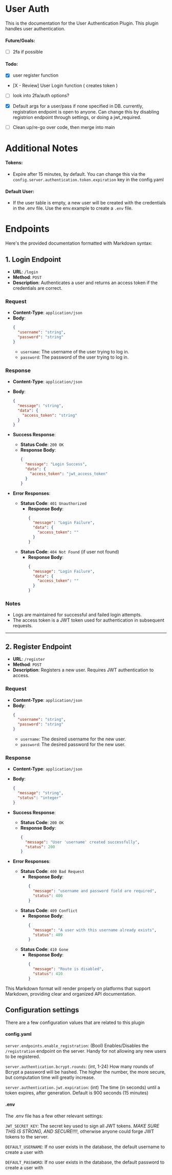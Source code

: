 # User Auth

This is the documentation for the User Authentication Plugin. This plugin handles user authentication.

#### Future/Goals:
- [ ] 2fa if possible


#### Todo:
- [X] user register function
- [X - Review] User Login function ( creates token )
- [ ] look into 2fa/auth options?

- [X] Default args for a user/pass if none specified in DB. 
    currently, registration endpoint is open to anyone. Can change this by disabling registrion endpoint through settings, or doing a jwt_required. 

- [ ] Clean up/re-go over code, then merge into main

# Additional Notes
#### Tokens:
- Expire after 15 minutes, by default. You can change this via the `config.server.authentication.token.expiration` key in the config.yaml


#### Default User:
- If the user table is empty, a new user will be created with the credentials in the .env file. Use the env.example to create a `.env` file.

# Endpoints

Here's the provided documentation formatted with Markdown syntax:

## 1. Login Endpoint

- **URL**: `/login`
- **Method**: `POST`
- **Description**: Authenticates a user and returns an access token if the credentials are correct.

### Request

- **Content-Type**: `application/json`
- **Body**:
  ```json
  {
    "username": "string",
    "password": "string"
  }
  ```
  - `username`: The username of the user trying to log in.
  - `password`: The password of the user trying to log in.

### Response

- **Content-Type**: `application/json`
- **Body**:
  ```json
  {
    "message": "string",
    "data": {
      "access_token": "string"
    }
  }
  ```

- **Success Response**:
  - **Status Code**: `200 OK`
  - **Response Body**:
    ```json
    {
      "message": "Login Success",
      "data": {
        "access_token": "jwt_access_token"
      }
    }
    ```

- **Error Responses**:
  - **Status Code**: `401 Unauthorized`
    - **Response Body**:
      ```json
      {
        "message": "Login Failure",
        "data": {
          "access_token": ""
        }
      }
      ```
  - **Status Code**: `404 Not Found` (if user not found)
    - **Response Body**:
      ```json
      {
        "message": "Login Failure",
        "data": {
          "access_token": ""
        }
      }
      ```

### Notes

- Logs are maintained for successful and failed login attempts.
- The access token is a JWT token used for authentication in subsequent requests.

---

## 2. Register Endpoint

- **URL**: `/register`
- **Method**: `POST`
- **Description**: Registers a new user. Requires JWT authentication to access.

### Request

- **Content-Type**: `application/json`
- **Body**:
  ```json
  {
    "username": "string",
    "password": "string"
  }
  ```
  - `username`: The desired username for the new user.
  - `password`: The desired password for the new user.

### Response

- **Content-Type**: `application/json`
- **Body**:
  ```json
  {
    "message": "string",
    "status": "integer"
  }
  ```

- **Success Response**:
  - **Status Code**: `200 OK`
  - **Response Body**:
    ```json
    {
      "message": "User 'username' created successfully",
      "status": 200
    }
    ```

- **Error Responses**:
  - **Status Code**: `400 Bad Request`
    - **Response Body**:
      ```json
      {
        "message": "username and password field are required",
        "status": 400
      }
      ```
  - **Status Code**: `409 Conflict`
    - **Response Body**:
      ```json
      {
        "message": "A user with this username already exists",
        "status": 409
      }
      ```
  - **Status Code**: `410 Gone`
    - **Response Body**:
      ```json
      {
        "message": "Route is disabled",
        "status": 410
      }
      ```


This Markdown format will render properly on platforms that support Markdown, providing clear and organized API documentation.



## Configuration settings

There are a few configuration values that are related to this plugin


#### config.yaml
`server.endpoints.enable_registration`: (Bool) Enables/Disables the `/registration` endpoint on the server. Handy for not allowing any new users to be registered.

`server.authentication.bcrypt.rounds`: (int, 1-24) How many rounds of Bcrypt a password will be hashed. The higher the number, the more secure, but computation time will greatly increase. 

`server.authentication.jwt.expiration`: (int) The time (in seconds) until a token expires, after generation. Default is 900 seconds (15 minutes)

#### .env
The .env file has a few other relevant settings:

`JWT_SECRET_KEY`: The secret key used to sign all JWT tokens. *MAKE SURE THIS IS STRONG, AND SECURE!!!!*, otherwise anyone could forge JWT tokens to the server.

`DEFAULT_USERNAME`: If no user exists in the database, the default username to create a user with

`DEFAULT_PASSWORD`: If no user exists in the database, the default password to create a user with



